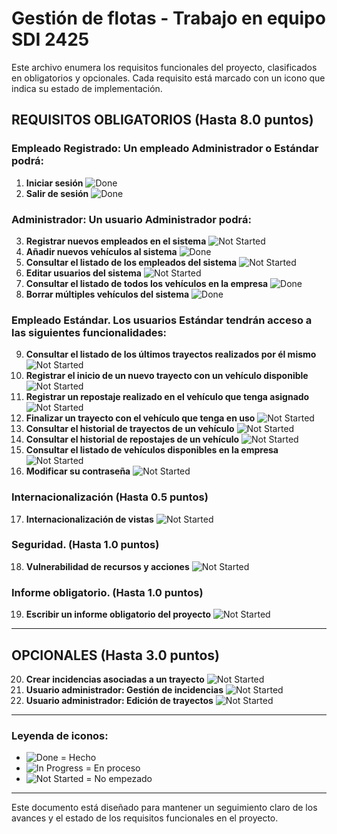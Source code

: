 # Gestión de flotas - Trabajo en equipo SDI 2425

Este archivo enumera los requisitos funcionales del proyecto, clasificados en obligatorios y opcionales. Cada requisito está marcado con un icono que indica su estado de implementación.

## REQUISITOS OBLIGATORIOS (Hasta 8.0 puntos)

### Empleado Registrado: Un empleado Administrador o Estándar podrá:
1. **Iniciar sesión** ![Done](https://img.shields.io/badge/Estado-Hecho-green)
2. **Salir de sesión** ![Done](https://img.shields.io/badge/Estado-Hecho-green)

### Administrador: Un usuario Administrador podrá:
3. **Registrar nuevos empleados en el sistema** ![Not Started](https://img.shields.io/badge/Estado-No%20empezado-red)
4. **Añadir nuevos vehículos al sistema** ![Done](https://img.shields.io/badge/Estado-Hecho-green)
5. **Consultar el listado de los empleados del sistema** ![Not Started](https://img.shields.io/badge/Estado-No%20empezado-red)
6. **Editar usuarios del sistema** ![Not Started](https://img.shields.io/badge/Estado-No%20empezado-red)
7. **Consultar el listado de todos los vehículos en la empresa** ![Done](https://img.shields.io/badge/Estado-Hecho-green)
8. **Borrar múltiples vehículos del sistema** ![Done](https://img.shields.io/badge/Estado-Hecho-green)

### Empleado Estándar. Los usuarios Estándar tendrán acceso a las siguientes funcionalidades:
9. **Consultar el listado de los últimos trayectos realizados por él mismo** ![Not Started](https://img.shields.io/badge/Estado-No%20empezado-red)
10. **Registrar el inicio de un nuevo trayecto con un vehículo disponible** ![Not Started](https://img.shields.io/badge/Estado-No%20empezado-red)
11. **Registrar un repostaje realizado en el vehículo que tenga asignado** ![Not Started](https://img.shields.io/badge/Estado-No%20empezado-red)
12. **Finalizar un trayecto con el vehículo que tenga en uso** ![Not Started](https://img.shields.io/badge/Estado-No%20empezado-red)
13. **Consultar el historial de trayectos de un vehículo** ![Not Started](https://img.shields.io/badge/Estado-No%20empezado-red)
14. **Consultar el historial de repostajes de un vehículo** ![Not Started](https://img.shields.io/badge/Estado-No%20empezado-red)
15. **Consultar el listado de vehículos disponibles en la empresa** ![Not Started](https://img.shields.io/badge/Estado-No%20empezado-red)
16. **Modificar su contraseña** ![Not Started](https://img.shields.io/badge/Estado-No%20empezado-red)

### Internacionalización (Hasta 0.5 puntos)
17. **Internacionalización de vistas** ![Not Started](https://img.shields.io/badge/Estado-No%20empezado-red)

### Seguridad. (Hasta 1.0 puntos)
18. **Vulnerabilidad de recursos y acciones** ![Not Started](https://img.shields.io/badge/Estado-No%20empezado-red)

### Informe obligatorio. (Hasta 1.0 puntos)
19. **Escribir un informe obligatorio del proyecto** ![Not Started](https://img.shields.io/badge/Estado-No%20empezado-red)

---

## OPCIONALES (Hasta 3.0 puntos)

20. **Crear incidencias asociadas a un trayecto** ![Not Started](https://img.shields.io/badge/Estado-No%20empezado-red)
21. **Usuario administrador: Gestión de incidencias** ![Not Started](https://img.shields.io/badge/Estado-No%20empezado-red)
22. **Usuario administrador: Edición de trayectos** ![Not Started](https://img.shields.io/badge/Estado-No%20empezado-red)

---

### Leyenda de iconos:
- ![Done](https://img.shields.io/badge/Estado-Hecho-green) = Hecho
- ![In Progress](https://img.shields.io/badge/Estado-En%20proceso-yellow) = En proceso
- ![Not Started](https://img.shields.io/badge/Estado-No%20empezado-red) = No empezado

---

Este documento está diseñado para mantener un seguimiento claro de los avances y el estado de los requisitos funcionales en el proyecto.
